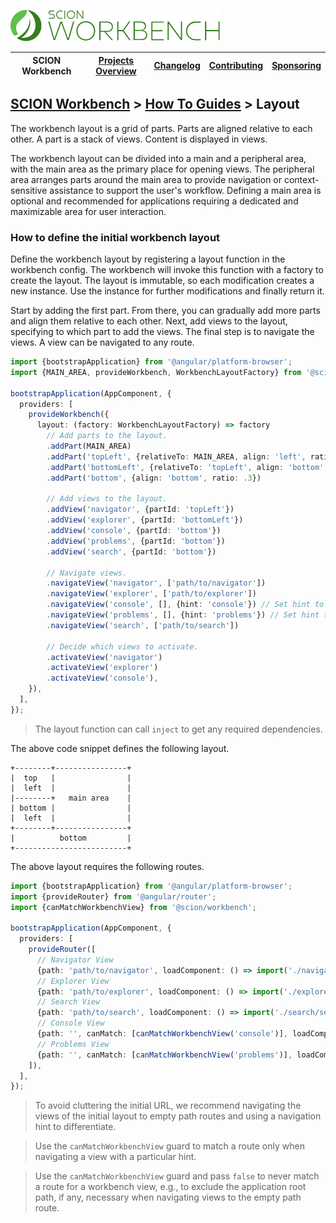 <a href="/README.md"><img src="/resources/branding/scion-workbench-banner.svg" height="50" alt="SCION Workbench"></a>

| SCION Workbench | [Projects Overview][menu-projects-overview] | [Changelog][menu-changelog] | [Contributing][menu-contributing] | [Sponsoring][menu-sponsoring] |  
| --- | --- | --- | --- | --- |

## [SCION Workbench][menu-home] > [How To Guides][menu-how-to] > Layout

The workbench layout is a grid of parts. Parts are aligned relative to each other. A part is a stack of views. Content is displayed in views.

The workbench layout can be divided into a main and a peripheral area, with the main area as the primary place for opening views. The peripheral area arranges parts around the main area to provide navigation or context-sensitive assistance to support the user's workflow. Defining a main area is optional and recommended for applications requiring a dedicated and maximizable area for user interaction.

### How to define the initial workbench layout

Define the workbench layout by registering a layout function in the workbench config. The workbench will invoke this function with a factory to create the layout. The layout is immutable, so each modification creates a new instance. Use the instance for further modifications and finally return it.

Start by adding the first part. From there, you can gradually add more parts and align them relative to each other. Next, add views to the layout, specifying to which part to add the views. The final step is to navigate the views. A view can be navigated to any route.

```ts
import {bootstrapApplication} from '@angular/platform-browser';
import {MAIN_AREA, provideWorkbench, WorkbenchLayoutFactory} from '@scion/workbench';

bootstrapApplication(AppComponent, {
  providers: [
    provideWorkbench({
      layout: (factory: WorkbenchLayoutFactory) => factory
        // Add parts to the layout.
        .addPart(MAIN_AREA)
        .addPart('topLeft', {relativeTo: MAIN_AREA, align: 'left', ratio: .25})
        .addPart('bottomLeft', {relativeTo: 'topLeft', align: 'bottom', ratio: .5})
        .addPart('bottom', {align: 'bottom', ratio: .3})

        // Add views to the layout.
        .addView('navigator', {partId: 'topLeft'})
        .addView('explorer', {partId: 'bottomLeft'})
        .addView('console', {partId: 'bottom'})
        .addView('problems', {partId: 'bottom'})
        .addView('search', {partId: 'bottom'})

        // Navigate views.
        .navigateView('navigator', ['path/to/navigator'])
        .navigateView('explorer', ['path/to/explorer'])
        .navigateView('console', [], {hint: 'console'}) // Set hint to differentiate between routes with an empty path.
        .navigateView('problems', [], {hint: 'problems'}) // Set hint to differentiate between routes with an empty path.
        .navigateView('search', ['path/to/search'])

        // Decide which views to activate.
        .activateView('navigator')
        .activateView('explorer')
        .activateView('console'),
    }),
  ],
});
```

> The layout function can call `inject` to get any required dependencies.

The above code snippet defines the following layout.

```plain
+--------+----------------+
|  top   |                |
|  left  |                |
|--------+   main area    |
| bottom |                |
|  left  |                |
+--------+----------------+
|          bottom         |
+-------------------------+
```   

The above layout requires the following routes.

```ts
import {bootstrapApplication} from '@angular/platform-browser';
import {provideRouter} from '@angular/router';
import {canMatchWorkbenchView} from '@scion/workbench';

bootstrapApplication(AppComponent, {
  providers: [
    provideRouter([
      // Navigator View
      {path: 'path/to/navigator', loadComponent: () => import('./navigator/navigator.component')},
      // Explorer View
      {path: 'path/to/explorer', loadComponent: () => import('./explorer/explorer.component')},
      // Search View
      {path: 'path/to/search', loadComponent: () => import('./search/search.component')},
      // Console View
      {path: '', canMatch: [canMatchWorkbenchView('console')], loadComponent: () => import('./console/console.component')},
      // Problems View
      {path: '', canMatch: [canMatchWorkbenchView('problems')], loadComponent: () => import('./problems/problems.component')},
    ]),
  ],
});
```

> To avoid cluttering the initial URL, we recommend navigating the views of the initial layout to empty path routes and using a navigation hint to differentiate.

> Use the `canMatchWorkbenchView` guard to match a route only when navigating a view with a particular hint.

> Use the `canMatchWorkbenchView` guard and pass `false` to never match a route for a workbench view, e.g., to exclude the application root path, if any, necessary when navigating views to the empty path route.

[menu-how-to]: /docs/site/howto/how-to.md

[menu-home]: /README.md
[menu-projects-overview]: /docs/site/projects-overview.md
[menu-changelog]: /docs/site/changelog.md
[menu-contributing]: /CONTRIBUTING.md
[menu-sponsoring]: /docs/site/sponsoring.md
